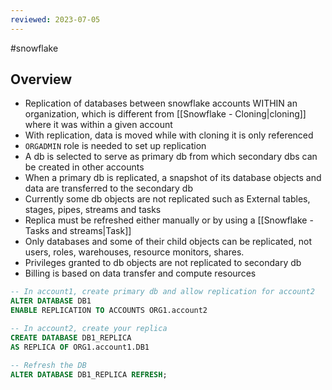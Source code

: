 ```yaml
---
reviewed: 2023-07-05
---
```


#snowflake

## Overview

- Replication of databases between snowflake accounts WITHIN an organization, which is different from [[Snowflake - Cloning|cloning]] where it was within a given account
- With replication, data is moved while with cloning it is only referenced
- `ORGADMIN` role is needed to set up replication
- A db is selected to serve as primary db from which secondary dbs can be created in other accounts
- When a primary db is replicated, a snapshot of its database objects and data are transferred to the secondary db
- Currently some db objects are not replicated such as External tables, stages, pipes, streams and tasks
- Replica must be refreshed either manually or by using a [[Snowflake - Tasks and streams|Task]]
- Only databases and some of their child objects can be replicated, not users, roles, warehouses, resource monitors, shares.
- Privileges granted to db objects are not replicated to secondary db
- Billing is based on data transfer and compute resources

```sql
-- In account1, create primary db and allow replication for account2
ALTER DATABASE DB1
ENABLE REPLICATION TO ACCOUNTS ORG1.account2

-- In account2, create your replica
CREATE DATABASE DB1_REPLICA
AS REPLICA OF ORG1.account1.DB1

-- Refresh the DB
ALTER DATABASE DB1_REPLICA REFRESH;

```
